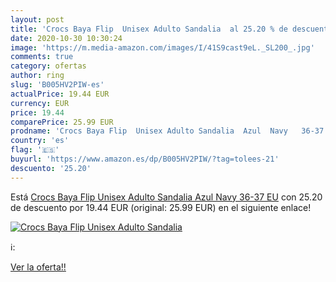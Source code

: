 ```yaml
---
layout: post
title: 'Crocs Baya Flip  Unisex Adulto Sandalia  al 25.20 % de descuento'
date: 2020-10-30 10:30:24
image: 'https://m.media-amazon.com/images/I/41S9cast9eL._SL200_.jpg'
comments: true
category: ofertas
author: ring
slug: 'B005HV2PIW-es'
actualPrice: 19.44 EUR
currency: EUR
price: 19.44
comparePrice: 25.99 EUR
prodname: 'Crocs Baya Flip  Unisex Adulto Sandalia  Azul  Navy   36-37 EU'
country: 'es'
flag: '🇪🇸'
buyurl: 'https://www.amazon.es/dp/B005HV2PIW/?tag=tolees-21'
descuento: '25.20'
---
```


Está [Crocs Baya Flip  Unisex Adulto Sandalia  Azul  Navy   36-37 EU](https://www.amazon.es/dp/B005HV2PIW/?tag=tolees-21) con 25.20 de descuento por 19.44 EUR (original: 25.99 EUR) en el siguiente enlace!

[![Crocs Baya Flip  Unisex Adulto Sandalia ](https://m.media-amazon.com/images/I/41S9cast9eL._SL200_.jpg)](https://www.amazon.es/dp/B005HV2PIW/?tag=tolees-21)

ℹ️:


[Ver la oferta!!](https://www.amazon.es/dp/B005HV2PIW/?tag=tolees-21)
